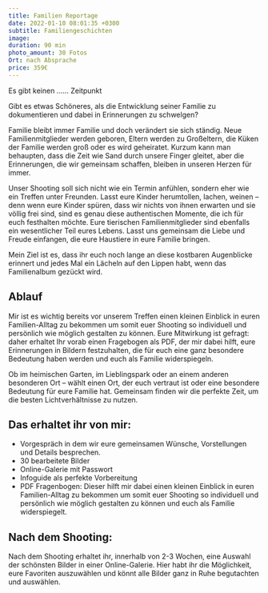 ```yaml
---
title: Familien Reportage
date: 2022-01-10 08:01:35 +0300
subtitle: Familiengeschichten
image: 
duration: 90 min
photo_amount: 30 Fotos
Ort: nach Absprache 
price: 359€
---
```


Es gibt keinen ...... Zeitpunkt

Gibt es etwas Schöneres, als die Entwicklung seiner Familie zu dokumentieren und dabei in Erinnerungen zu schwelgen? 

Familie bleibt immer Familie und doch verändert sie sich ständig. Neue Familienmitglieder werden geboren, Eltern werden zu Großeltern, die Küken der Familie werden groß oder es wird geheiratet. 
Kurzum kann man behaupten, dass die Zeit wie Sand durch unsere Finger gleitet, aber die Erinnerungen, die wir gemeinsam schaffen, bleiben in unseren Herzen für immer. 

Unser Shooting soll sich nicht wie ein Termin anfühlen, sondern eher wie ein Treffen unter Freunden. Lasst eure Kinder herumtollen, lachen, weinen – denn wenn eure Kinder spüren, dass wir nichts von ihnen erwarten und sie völlig frei sind, sind es genau diese authentischen Momente, die ich für euch festhalten möchte. 
Eure tierischen Familienmitglieder sind ebenfalls ein wesentlicher Teil eures Lebens. Lasst uns gemeinsam die Liebe und Freude einfangen, die eure Haustiere in eure Familie bringen. 

Mein Ziel ist es, dass ihr euch noch lange an diese kostbaren Augenblicke erinnert und jedes Mal ein Lächeln auf den Lippen habt, wenn das Familienalbum gezückt wird.








## Ablauf


Mir ist es wichtig bereits vor unserem Treffen einen kleinen Einblick in euren Familien-Alltag zu bekommen um somit euer Shooting so individuell und persönlich wie möglich gestalten zu können. 
Eure Mitwirkung ist gefragt: daher erhaltet Ihr vorab einen Fragebogen als PDF, der mir dabei hilft, eure Erinnerungen in Bildern festzuhalten, die für euch eine ganz besondere Bedeutung haben werden und euch als Familie widerspiegeln.

Ob im heimischen Garten, im Lieblingspark oder an einem anderen besonderen Ort – wählt einen Ort, der euch vertraut ist oder eine besondere Bedeutung für eure Familie hat. Gemeinsam finden wir die perfekte Zeit, um die besten Lichtverhältnisse zu nutzen.



## Das erhaltet ihr von mir: 

- Vorgespräch in dem wir eure gemeinsamen Wünsche, Vorstellungen und Details besprechen.
- 30 bearbeitete Bilder
- Online-Galerie mit Passwort 
- Infoguide als perfekte Vorbereitung
- PDF Fragenbogen: Dieser hilft mir dabei einen kleinen Einblick in euren Familien-Alltag zu bekommen um somit euer Shooting so individuell und persönlich wie möglich gestalten zu können und euch als Familie widerspiegelt. 


## Nach dem Shooting: 

Nach dem Shooting erhaltet ihr, innerhalb von 2-3 Wochen, eine Auswahl der schönsten Bilder in einer Online-Galerie. Hier habt ihr die Möglichkeit, eure Favoriten auszuwählen und könnt alle Bilder ganz in Ruhe begutachten und auswählen. 